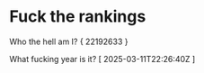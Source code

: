 # Fuck the rankings

Who the hell am I?
{ 22192633 }

What fucking year is it?
[ 2025-03-11T22:26:40Z ]
